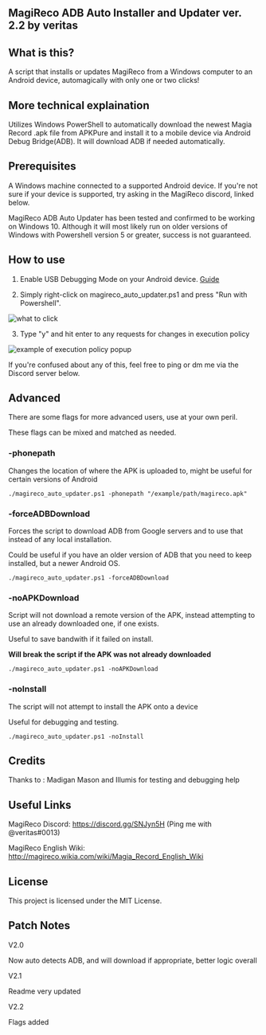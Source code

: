 MagiReco ADB Auto Installer and Updater ver. 2.2 by veritas
---------------------------------------------------------

What is this?
-------------

A script that installs or updates MagiReco from a Windows computer to an Android device, automagically with only one or two clicks!

More technical explaination
---------------------------

Utilizes Windows PowerShell to automatically download the newest Magia Record .apk file from APKPure and install it to a mobile device via Android Debug Bridge(ADB). It will download ADB if needed automatically.

Prerequisites
-------------

A Windows machine connected to a supported Android device. If you're not sure if your device is supported, try asking in the MagiReco discord, linked below.

MagiReco ADB Auto Updater has been tested and confirmed to be working on Windows 10. Although it will most likely run on older versions of Windows with Powershell version 5 or greater, success is not guaranteed.

How to use
---------------------------

1. Enable USB Debugging Mode on your Android device. [Guide](https://www.kingoapp.com/root-tutorials/how-to-enable-usb-debugging-mode-on-android.htm)

2. Simply right-click on magireco_auto_updater.ps1 and press "Run with Powershell".

![what to click](https://b.catgirlsare.sexy/KEvz.png)

3. Type "y" and hit enter to any requests for changes in execution policy

![example of execution policy popup](https://b.catgirlsare.sexy/7jRh.PNG)

If you're confused about any of this, feel free to ping or dm me via the Discord server below.

Advanced
----------

There are some flags for more advanced users, use at your own peril.

These flags can be mixed and matched as needed.

### -phonepath

Changes the location of where the APK is uploaded to, might be useful for certain versions of Android

```
./magireco_auto_updater.ps1 -phonepath "/example/path/magireco.apk"
```

### -forceADBDownload

Forces the script to download ADB from Google servers and to use that instead of any local installation.

Could be useful if you have an older version of ADB that you need to keep installed, but a newer
Android OS.

```
./magireco_auto_updater.ps1 -forceADBDownload
```

### -noAPKDownload

Script will not download a remote version of the APK, instead attempting to use an already downloaded one, if one exists.

Useful to save bandwith if it failed on install.

**Will break the script if the APK was not already downloaded**

```
./magireco_auto_updater.ps1 -noAPKDownload
```

### -noInstall

The script will not attempt to install the APK onto a device

Useful for debugging and testing.

```
./magireco_auto_updater.ps1 -noInstall
```


Credits
-------

Thanks to : Madigan Mason and Illumis for testing and debugging help

Useful Links
------------

MagiReco Discord: https://discord.gg/SNJyn5H (Ping me with @veritas#0013)

MagiReco English Wiki: http://magireco.wikia.com/wiki/Magia_Record_English_Wiki

License
-------

This project is licensed under the MIT License.

Patch Notes
-----------

V2.0

Now auto detects ADB, and will download if appropriate, better logic overall

V2.1

Readme very updated

V2.2

Flags added

